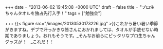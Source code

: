 
+++
date = "2013-06-02 19:45:08 +0000 UTC"
draft = false
title = "プロ生ちゃんタオルを独占先行入手！"
tags = ["勉強会"]

+++
{{< figure src="/images/20130530173226.jpg"  >}}これから暑い暑い季節がきますね。デブで汗っかきな皆さんにおかれましては、タオルが手放せない時期でありましょう。おれもそうです。_そんなお前らにピッタリなプロ生ちゃんグッズが！　_これだ！！

